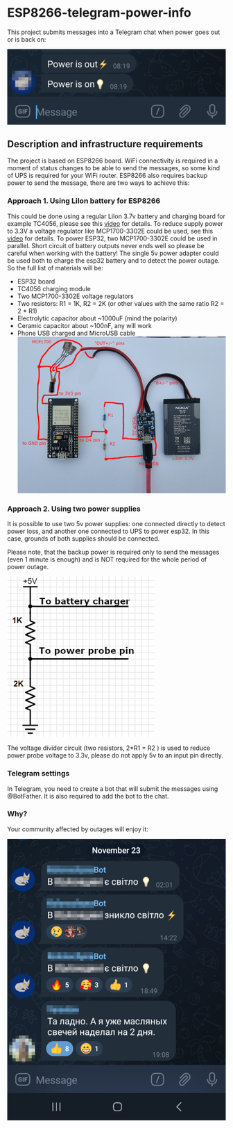 # ESP8266-telegram-power-info
This project submits messages into a Telegram chat when power goes out or is back on:

![chat](tg.jpg)

## Description and infrastructure requirements
The project is based on ESP8266 board.
WiFi connectivity is required in a moment of status changes to be able to send the messages,
so some kind of UPS is required for your WiFi router. 
ESP8266 also requires backup power to send the message, there are two ways to achieve this:

### Approach 1. Using LiIon battery for ESP8266
This could be done using a regular LiIon 3.7v battery and charging board for example TC4056, please see this
[video](https://www.youtube.com/watch?v=Lk__xTxLlY0) for details. 
To reduce supply power to 3.3V a voltage regulator like MCP1700-3302E could be used, see this [video](https://www.youtube.com/watch?v=Z-36HflHotU)
for details. To power ESP32, two MCP1700-3302E could be used in parallel.
Short circuit of battery outputs never ends well so please be careful when working with the battery!
The single 5v power adapter could be used both to charge the esp32 battery and to detect the power outage.
So the full list of materials will be:
- ESP32 board
- TC4056 charging module
- Two MCP1700-3302E voltage regulators
- Two resistors: R1 = 1K, R2 = 2K (or other values with the same ratio R2 = 2 * R1)
- Electrolytic capacitor about ~1000uF (mind the polarity)
- Ceramic capacitor about ~100nF, any will work
- Phone USB charged and MicroUSB cable
![diagram](diagram.jpg)

### Approach 2. Using two power supplies
It is possible to use two 5v power supplies: one connected directly to detect power loss,
and another one connected to UPS to power esp32. In this case, grounds of both supplies should be connected.

Please note, that the backup power is required only to send the messages (even 1 minute is enough) and is NOT required for the
whole period of power outage.

![schematic](schematic.png)

The voltage divider circuit (two resistors, 2*R1 = R2 ) is used to reduce power probe voltage to 3.3v, please do not apply 5v to an input pin directly.

### Telegram settings
In Telegram, you need to create a bot that will submit the messages using @BotFather.
It is also required to add the bot to the chat.

### Why?
Your community affected by outages will enjoy it:

![chat](reallife.jpg)
